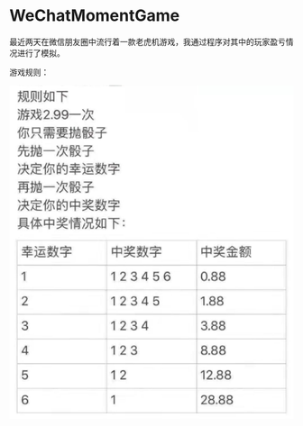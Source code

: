 # WeChatMomentGame

最近两天在微信朋友圈中流行着一款老虎机游戏，我通过程序对其中的玩家盈亏情况进行了模拟。

游戏规则：

![image](https://github.com/yyyeying/WeChatMomentGame/blob/master/rule.png)

